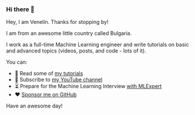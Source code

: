 ### Hi there 👋

Hey, I am Venelin. Thanks for stopping by!

I am from an awesome little country called Bulgaria.

I work as a full-time Machine Learning engineer and write tutorials on basic and advanced topics (videos, posts, and code - lots of it).

You can:

- 📖  Read some of [my tutorials](https://curiousily.com/) 
- 🍿  Subscribe to [my YouTube channel](http://bit.ly/venelin-subscribe)
- ⏳  Prepare for the Machine Learning Interview [with MLExpert](https://mlexpert.io/)
- ❤️  [Sponsor me on GitHub](https://github.com/sponsors/curiousily)

Have an awesome day!
